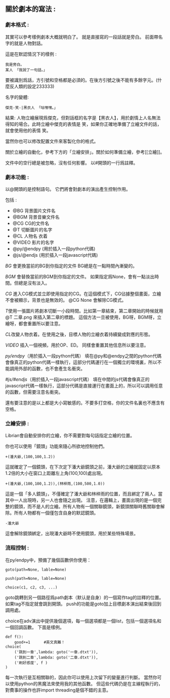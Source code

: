 ## 關於劇本的寫法 : 

### 劇本格式 : 

其實可以參考樣例劇本大概就明白了。
就是直接寫的一段話就是旁白。
前面帶名字的就是人物對話。

這是在默認情況下的樣例 :
    
    我是旁白。
    某人 「我說了一句話。」
    
要被識別爲話，方引號和空格都是必須的。在後方引號之後不能有多餘字元。(什麼反人類的設定233333)

名字的變體: 

    傑克-笑-|黑衣人 「咕嘿嘿。」
    
結果: 人物立繪展現爲傑克，但對話框的名字是【黑衣人】，用於劇情上人名無法得知的場合。此時立繪中傑克的表情是 笑，如果你正確地準備了立繪文件的話，就會使用他的表情 笑。

當然你也可以修改配置文件來客製化你的格式。

關於立繪的自動化，參考下方的「立繪安排」。關於如何準備立繪，參考[[立繪]]。

文件中的空行總是被忽略，沒有任何影響。
以#開頭的一行爲註釋。

### 劇本功能 : 

以@開頭的是控制語句。
它們將會對劇本的演出產生控制作用。

包括 : 
 - @BG 背景圖片文件名
 - @BGM 背景音樂文件名
 - @CG CG的文件名
 - @T 切斷圖片的名字
 - @CL 人物名 衣着
 - @VIDEO 影片的名字
 - @py/@endpy (用於插入一段python代碼) 
 - @js/@endjs (用於插入一段javascript代碼) 

*BG* 會更換當前的BG到你指定的文件
BG總是在一點時間內漸變的。

*BGM* 會替換當前的BGM到你指定的文件。
如果指定爲None，會有一點淡出時間。但總是沒有淡入。
 
*CG* 進入CG模式並立即使用指定的CG。在這個模式下，CG佔據整個畫面，立繪不會被顯示，背景也是無效的。
@CG None 會解除CG模式。

*T*使用一張圖片將劇本切斷一小段時間。比如第一章結束，第二章開始的時候就用 @T 二章.png 來插入第二章的標題。
這個方法一旦被使用，BG呀，BGM呀，立繪呀，都會重置所以要注意。

*CL*改變人物衣着。在使用之後，目標人物的立繪衣着持續變成對應的形態。

*VIDEO* 插入一個視頻，用於OP、ED。
同樣會重置其他信息所以要注意。

*py/endpy*（用於插入一段python代碼）
填在@py和@endpy之間的python代碼會像真正的python代碼一樣執行，這部分代碼運行在一個獨立的環境裏，所以不能調用外部的函數，也不會產生名衝突。

*#js/#endjs*（用於插入一段javascript代碼）
填在中間的js代碼會像真正的javascript代碼一樣執行，這部分代碼是直接運行在畫面上的，所以可以調用任意的函數，但需要注意名衝突。

還有要注意的是以上都是大小寫敏感的。不要多打空格，你的文件名裏也不應含有空格。

### 立繪安排 : 

Librian會自動安排你的立繪，你不需要對每句話指定立繪的位置。

你也可以使用「鏡頭」功能來隨心所欲地控制他們。

    +(潘大爺,(100,100,1.2))
    
這就確定了一個鏡頭，在下次定下潘大爺鏡頭之前，潘大爺的立繪就固定以原本1.2倍的大小在窗口上距離左上角(100,100)處出現。

    +(潘大爺,(100,100,1.2)),(林梓雨,(100,500,1.0))
    
這是一個「多人鏡頭」，不僅確定了潘大爺和林梓雨的位置，而且綁定了兩人。當其中一人出現時，另一人也會隨之出現。
注意，在邏輯上，畫面出現的是一個完整的鏡頭，而不是人的立繪。所有人物有一個關聯鏡頭，新鏡頭關聯時舊關聯會解除。所有人物都有一個僅包含自身的默認鏡頭。

    -潘大爺
    
這會解除鏡頭綁定，出現潘大爺時不使用鏡頭，用於某些特殊場景。

### 流程控制 : 

在py/endpy中，預備了幾個函數供你使用： 

    goto(path=None, lable=None)
  
    push(path=None, lable=None)
  
    choice(c1, c2, c3, ...)
    
goto跳轉到另一個路徑爲path劇本（默认是自身）的一個寫作tag的註釋的位置。如果tag不指定就會跳到開頭。
push的功能是goto加上目標劇本演出結束後回到調用處。

choice在adv演出中提供幾個選項，每一個選項都是一個list，包括一個選項名和一個回調函數。
下面是樣例。
    
    def f():
        good+=1      #英文真難！
    choice(
        ('跳到一章',lambda: goto('一章.dtxt')),
        ('跳到二章',lambda: goto('二章.dtxt')),
        ('刷好感度', f )
    )
    
每一次執行是互相關聯的，因此你可以使用上次留下的變量進行判斷。
當然你可以使用python的黑魔法來使用我的其他函數。
但這些代碼仍是在主線程執行的，對費事的操作也許import threading是個不錯的主意。

